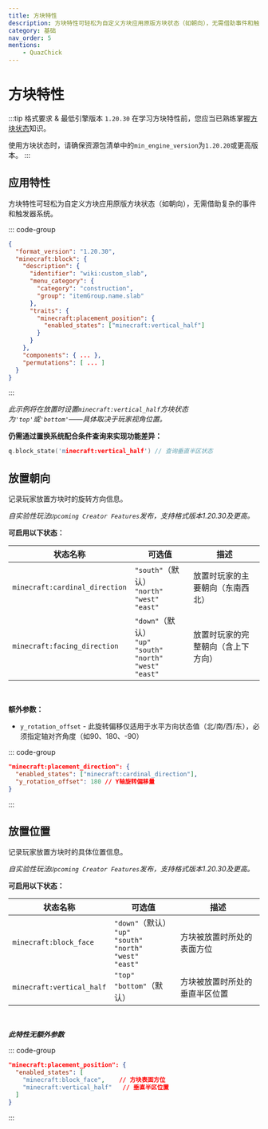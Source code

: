 ```yaml
---
title: 方块特性
description: 方块特性可轻松为自定义方块应用原版方块状态（如朝向），无需借助事件和触发器。
category: 基础
nav_order: 5
mentions:
    - QuazChick
---
```


# 方块特性

<!--@include: @/wiki/bedrock-wiki-mirror.md-->

:::tip 格式要求 & 最低引擎版本 `1.20.30`
在学习方块特性前，您应当已熟练掌握[方块状态](/wiki/blocks/block-states)知识。

使用方块状态时，请确保资源包清单中的`min_engine_version`为`1.20.20`或更高版本。
:::

## 应用特性

方块特性可轻松为自定义方块应用原版方块状态（如朝向），无需借助复杂的事件和触发器系统。

::: code-group
```json [BP/blocks/custom_slab.json]
{
  "format_version": "1.20.30",
  "minecraft:block": {
    "description": {
      "identifier": "wiki:custom_slab",
      "menu_category": {
        "category": "construction",
        "group": "itemGroup.name.slab"
      },
      "traits": {
        "minecraft:placement_position": {
          "enabled_states": ["minecraft:vertical_half"]
        }
      }
    },
    "components": { ... },
    "permutations": [ ... ]
  }
}
```
:::

_此示例将在放置时设置`minecraft:vertical_half`方块状态为`'top'`或`'bottom'`——具体取决于玩家视角位置。_

**仍需通过置换系统配合条件查询来实现功能差异：**

```c
q.block_state('minecraft:vertical_half') // 查询垂直半区状态
```

## 放置朝向

记录玩家放置方块时的旋转方向信息。

_自实验性玩法`Upcoming Creator Features`发布，支持格式版本1.20.30及更高。_

**可启用以下状态：**

| 状态名称                        | 可选值                                                                           | 描述                               |
| ------------------------------ | -------------------------------------------------------------------------------- | ---------------------------------- |
| `minecraft:cardinal_direction` | `"south"`（默认）<br>`"north"`<br>`"west"`<br>`"east"`                       | 放置时玩家的主要朝向（东南西北）   |
| `minecraft:facing_direction`   | `"down"`（默认）<br>`"up"`<br>`"south"`<br>`"north"`<br>`"west"`<br>`"east"` | 放置时玩家的完整朝向（含上下方向） |

<br>

**额外参数：**

-   `y_rotation_offset` - 此旋转偏移仅适用于水平方向状态值（北/南/西/东），必须指定轴对齐角度（如90、180、-90）

::: code-group
```json [minecraft:block > description > traits]
"minecraft:placement_direction": {
  "enabled_states": ["minecraft:cardinal_direction"],
  "y_rotation_offset": 180 // Y轴旋转偏移量
}
```
:::

## 放置位置

记录玩家放置方块时的具体位置信息。

_自实验性玩法`Upcoming Creator Features`发布，支持格式版本1.20.30及更高。_

**可启用以下状态：**

| 状态名称                     | 可选值                                                                           | 描述                          |
| ------------------------- | -------------------------------------------------------------------------------- | ----------------------------- |
| `minecraft:block_face`    | `"down"`（默认）<br>`"up"`<br>`"south"`<br>`"north"`<br>`"west"`<br>`"east"` | 方块被放置时所处的表面方位    |
| `minecraft:vertical_half` | `"top"`<br>`"bottom"`（默认）                                                 | 方块被放置时所处的垂直半区位置 |

<br>

**_此特性无额外参数_**

::: code-group
```json [minecraft:block > description > traits]
"minecraft:placement_position": {
  "enabled_states": [
    "minecraft:block_face",    // 方块表面方位
    "minecraft:vertical_half"   // 垂直半区位置
  ]
}
```
:::